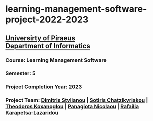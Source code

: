 # learning-management-software-project-2022-2023
## [Universirty of Piraeus](https://www.unipi.gr/unipi/en/)<br>[Department of Informatics](https://www.cs.unipi.gr/index.php?lang=en)
### Course: Learning Management Software
### Semester: 5
### Project Completion Year: 2023
### Project Team: [Dimitris Stylianou](https://github.com/dimitrisstyl7) | [Sotiris Chatzikyriakou](https://github.com/IamInloveWitheCode) | [Theodoros Koxanoglou](https://github.com/thkox) | [Panagiota Nicolaou](https://github.com/panagiota02) | [Rafailia Karapetsa-Lazaridou](https://github.com/PetsasBros)
